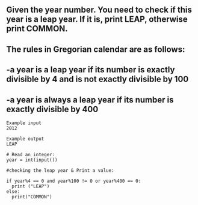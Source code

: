 ## Given the year number. You need to check if this year is a leap year. If it is, print LEAP, otherwise print COMMON.
## The rules in Gregorian calendar are as follows:
## -a year is a leap year if its number is exactly divisible by 4 and is not exactly divisible by 100
## -a year is always a leap year if its number is exactly divisible by 400

```
Example input
2012

Example output
LEAP

```

```
# Read an integer:
year = int(input())

#checking the leap year & Print a value:

if year%4 == 0 and year%100 != 0 or year%400 == 0:
  print ("LEAP")
else:
  print("COMMON")

```
